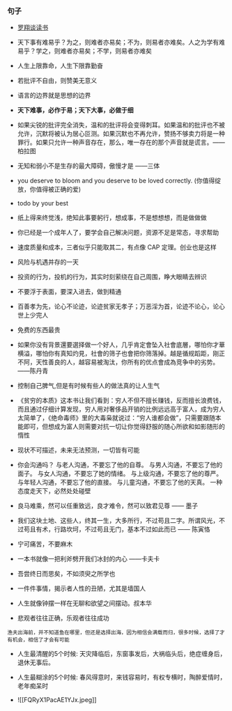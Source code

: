 ### 句子

- [罗翔谈读书](https://www.bilibili.com/video/BV1BK411L7DJ?p=1&share_medium=iphone&share_plat=ios&share_session_id=0C6853F8-207C-456E-B6DC-C9AA974E5C37&share_source=COPY&share_tag=s_i&timestamp=1657174333&unique_k=9P09VbX&vd_source=d7b236b4aa1e2104422b377dbc5e1e9b)

- 天下事有难易乎？为之，则难者亦易矣；不为，则易者亦难矣。人之为学有难易乎？学之，则难者亦易矣；不学，则易者亦难矣 

- 人生上限靠命，人生下限靠勤奋

- 若批评不自由，则赞美无意义

- 语言的边界就是思想的边界

 - **天下难事，必作于易；天下大事，必做于细**

- 如果尖锐的批评完全消失，温和的批评将会变得刺耳。如果温和的批评也不被允许，沉默将被认为居心叵测。如果沉默也不再允许，赞扬不够卖力将是一种罪行。如果只允许一种声音存在，那么，唯一存在的那个声音就是谎言。——柏拉图

-  无知和弱小不是生存的最大障碍，傲慢才是   ——三体

- you deserve to bloom and you deserve to be loved correctly. (你值得绽放，你值得被正确的爱)
- todo by your best

- 纸上得来终觉浅，绝知此事要躬行，想成事，不是想想想，而是做做做

- 你已经是一个成年人了，要学会自己解决问题，资源不足是常态，寻求帮助

- 速度质量和成本，三者似乎只能取其二，有点像 CAP 定理。创业也是这样

- 风险与机遇并存的一天

- 投资的行为，投机的行为，其实时刻萦绕在自己周围，睁大眼睛去辨识

- 不要浮于表面，要深入进去，做到精通

- 百善孝为先，论心不论迹，论迹贫家无孝子；万恶淫为首，论迹不论心，论心世上少完人

- 免费的东西最贵

- 如果你没有背景還要選择做一个好人，几乎肯定會坠入社會底層，哪怕你才華横溢，哪怕你有真知灼見，社會的筛子也會把你筛落掉。越是循规蹈距，刚正不阿，天性善良的人，越容易被淘汰，你所有的优点會成為竞争中的劣势。——陈丹青

-  控制自己脾气,但是有时候有些人的做法真的让人生气

- 《贫穷的本质》这本书让我们看到：穷人不但不擅长赚钱，反而擅长浪费钱，而且通过仔细计算发现，穷人用对奢侈品开销的比例远远高于富人，成为穷人太简单了，《绝命毒师》里的大毒枭就说过：“穷人谁都会做”，只需要跟随本能即可，但想成为富人则需要对抗一切让你觉得舒服的随心所欲和如影随形的惰性

- 现状不可描述，未来无法预测，一切皆有可能

- 你会沟通吗？ 与老人沟通，不要忘了他的自尊。 与男人沟通，不要忘了他的面子。 与女人沟通，不要忘了她的情绪。 与上级沟通，不要忘了他的尊严。 与年轻人沟通，不要忘了他的直接。 与儿童沟通，不要忘了他的天真。 一种态度走天下，必然处处碰壁

- 良马难乘，然可以任重致远，良才难令，然可以致君见尊  —— 墨子

- 我们这块土地、这些人，终其一生，大多所行，不过苟且二字。所谓风光，不过苟且有术，行路坎坷，不过苟且无门，基本不过如此而已  —— 陈寅恪

- 宁可痛苦，不要麻木

- 一本书就像一把利斧劈开我们冰封的内心 ——卡夫卡

- 吾尝终日而思矣，不如须臾之所学也

- 一件件事情，揭示者人性的丑陋，尤其是墙国人

- 人生就像钟摆一样在无聊和欲望之间摆动。叔本华

- 悲观者往往正确，乐观者往往成功
```
渔夫出海前，并不知道鱼在哪里，但还是选择出海，因为相信会满载而归，很多时候，选择了才有机会，相信了才会有可能
```

- 人生最清醒的5个时候: 天灾降临后，东窗事发后，大祸临头后，绝症缠身后，退休无事后。

- 人生最糊涂的5个时候: 春风得意时，来钱容易时，有权专横时，陶醉爱情时，老年痴呆时





- ![[FQRyX1PacAE1YJx.jpeg]]

